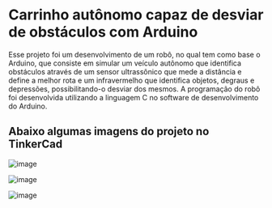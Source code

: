 # Carrinho autônomo capaz de desviar de obstáculos com Arduino

Esse projeto foi um desenvolvimento de um robô, no qual tem como base o Arduino, que consiste em simular um veículo autônomo que identifica obstáculos através de um sensor ultrassônico que mede a distância e define a melhor rota e um infravermelho que identifica objetos, degraus e depressões, possibilitando-o desviar dos mesmos. A programação do robô foi desenvolvida utilizando a linguagem C no software de desenvolvimento do Arduino.

## Abaixo algumas imagens do projeto no TinkerCad

![image](https://user-images.githubusercontent.com/25436067/112561976-14a6ba00-8db5-11eb-9cec-806167113fe9.png)

![image](https://user-images.githubusercontent.com/25436067/112561998-1e302200-8db5-11eb-8268-9fe931bfdc8c.png)

![image](https://user-images.githubusercontent.com/25436067/112562027-2be5a780-8db5-11eb-9049-41b76e86ecbd.png)

